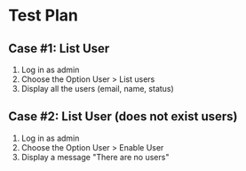 # Test Plan

## Case #1: List User 

1. Log in as admin
2. Choose the Option User > List users
3. Display all the users (email, name, status)


## Case #2: List User (does not exist users)

1. Log in as admin
2. Choose the Option User > Enable User
3. Display a message "There are no users"




